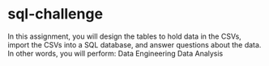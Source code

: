 # sql-challenge
In this assignment, you will design the tables to hold data in the CSVs, import the CSVs into a SQL database, and answer questions about the data. In other words, you will perform:   Data Engineering   Data Analysis
